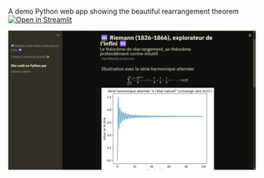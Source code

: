 A demo Python web app showing the beautiful rearrangement theorem 
[![Open in Streamlit](https://static.streamlit.io/badges/streamlit_badge_black_white.svg)](https://riemann-rearrangement.herokuapp.com/)

![](https://github.com/Clement-Lelievre/riemann/blob/master/website.png)
